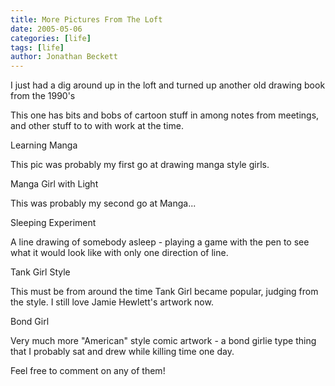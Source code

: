 ```yaml
---
title: More Pictures From The Loft
date: 2005-05-06
categories: [life]
tags: [life]
author: Jonathan Beckett
---
```


I just had a dig around up in the loft and turned up another old drawing book from the 1990's

This one has bits and bobs of cartoon stuff in among notes from meetings, and other stuff to to with work at the time.

Learning Manga

This pic was probably my first go at drawing manga style girls.

Manga Girl with Light

This was probably my second go at Manga...

Sleeping Experiment

A line drawing of somebody asleep - playing a game with the pen to see what it would look like with only one direction of line.

Tank Girl Style

This must be from around the time Tank Girl became popular, judging from the style. I still love Jamie Hewlett's artwork now.

Bond Girl

Very much more "American" style comic artwork - a bond girlie type thing that I probably sat and drew while killing time one day.

Feel free to comment on any of them!